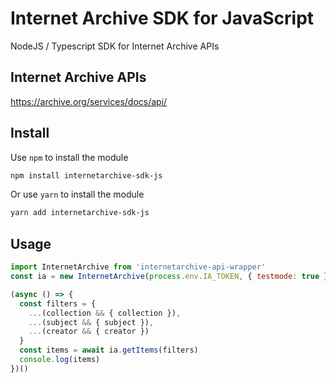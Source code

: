 # Internet Archive SDK for JavaScript
NodeJS / Typescript SDK for Internet Archive APIs

## Internet Archive APIs
https://archive.org/services/docs/api/

## Install
Use `npm` to install the module
```bash
npm install internetarchive-sdk-js
```
Or use `yarn` to install the module
```bash
yarn add internetarchive-sdk-js
```

## Usage
```javascript
import InternetArchive from 'internetarchive-api-wrapper'
const ia = new InternetArchive(process.env.IA_TOKEN, { testmode: true })

(async () => {
  const filters = {
    ...(collection && { collection }),
    ...(subject && { subject }),
    ...(creator && { creator })
  }
  const items = await ia.getItems(filters)
  console.log(items)
})()
```
